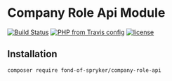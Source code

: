 # Company Role Api Module
[![Build Status](https://travis-ci.org/fond-of/spryker-company-role-api.svg?branch=master)](https://travis-ci.org/fond-of/spryker-company-role-api)
[![PHP from Travis config](https://img.shields.io/travis/php-v/fond-of/spryker-company-role-api.svg)](https://php.net/)
[![license](https://img.shields.io/github/license/fond-of/spryker-company-role-api.svg)](https://packagist.org/packages/fond-of-spryker/company-role-api)

## Installation

```
composer require fond-of-spryker/company-role-api
```
